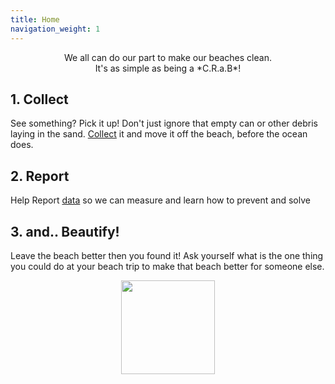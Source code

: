 ```yaml
---
title: Home
navigation_weight: 1
---
```


<center>
We all can do our part to make our beaches clean.
<br />
It's as simple as being a *C.R.a.B*!
</center>

## 1. Collect
See something? Pick it up! Don't just ignore that empty can or other debris laying in the sand. [Collect](/collect) it and move it off the beach, before the ocean does.

## 2. Report
Help Report [data](/data) so we can measure and learn how to prevent  and solve

## 3. and.. Beautify!
Leave the beach better then you found it! Ask yourself what is the one thing you could do at your beach trip to make that beach better for someone else.

<center>
	<img src="https://upload.wikimedia.org/wikipedia/commons/0/0b/Caracangrejo.png" width="150px" />
</center>
